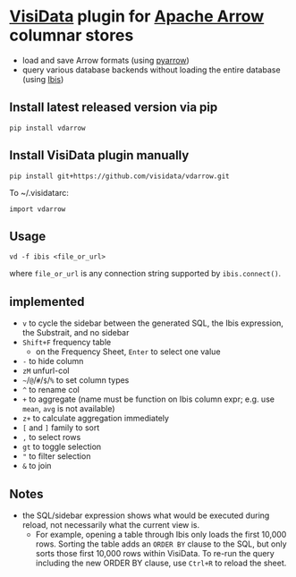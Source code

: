 # [VisiData](https://visidata.org) plugin for [Apache Arrow](https://arrow.apache.org/) columnar stores

- load and save Arrow formats (using [pyarrow](https://arrow.apache.org/docs/python/index.html))
- query various database backends without loading the entire database (using [Ibis](https://ibis-project.org))

## Install latest released version via pip

    pip install vdarrow

## Install VisiData plugin manually

    pip install git+https://github.com/visidata/vdarrow.git

To ~/.visidatarc:

    import vdarrow

## Usage

    vd -f ibis <file_or_url>

where `file_or_url` is any connection string supported by `ibis.connect()`.

## implemented

- `v` to cycle the sidebar between the generated SQL, the Ibis expression, the Substrait, and no sidebar
- `Shift+F` frequency table
  - on the Frequency Sheet, `Enter` to select one value
- `-` to hide column
- `zM` unfurl-col
- `~`/`@`/`#`/`$`/`%` to set column types
- `^` to rename col
- `+` to aggregate (name must be function on Ibis column expr; e.g. use `mean`, `avg` is not available)
- `z+` to calculate aggregation immediately
- `[` and `]` family to sort
- `,` to select rows
- `gt` to toggle selection
- `"` to filter selection
- `&` to join

## Notes

- the SQL/sidebar expression shows what would be executed during reload, not necessarily what the current view is.
  - For example, opening a table through Ibis only loads the first 10,000 rows.  Sorting the table adds an `ORDER BY` clause to the SQL, but only sorts those first 10,000 rows within VisiData.  To re-run the query including the new ORDER BY clause, use `Ctrl+R` to reload the sheet.
